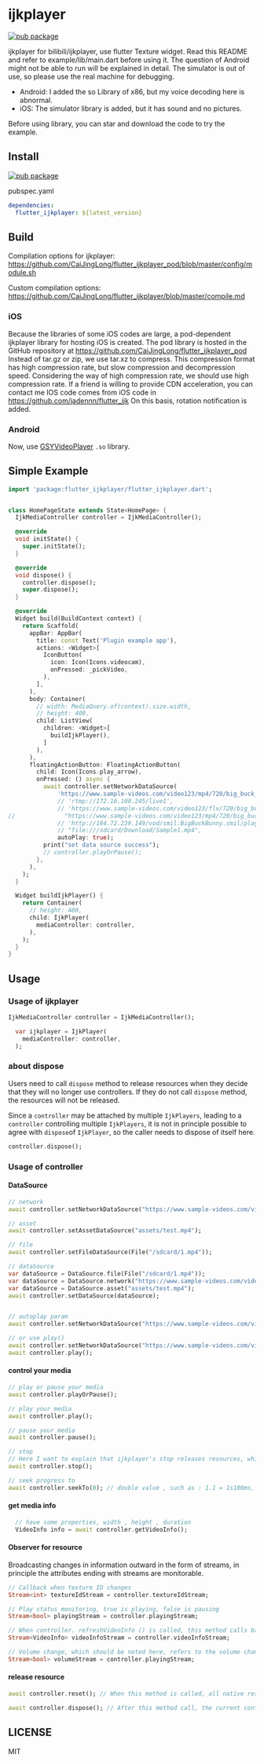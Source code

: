 # ijkplayer

[![pub package](https://img.shields.io/pub/v/flutter_ijkplayer.svg)](https://pub.dartlang.org/packages/flutter_ijkplayer)

ijkplayer for bilibili/ijkplayer, use flutter Texture widget.
Read this README and refer to example/lib/main.dart before using it.
The question of Android might not be able to run will be explained in detail.
The simulator is out of use, so please use the real machine for debugging.

- Android: I added the so Library of x86, but my voice decoding here is abnormal.
- iOS: The simulator library is added, but it has sound and no pictures.

Before using library, you can star and download the code to try the example.

## Install

[![pub package](https://img.shields.io/pub/v/flutter_ijkplayer.svg)](https://pub.dartlang.org/packages/flutter_ijkplayer)

pubspec.yaml

```yaml
dependencies:
  flutter_ijkplayer: ${latest_version}
```

## Build

Compilation options for ijkplayer:
https://github.com/CaiJingLong/flutter_ijkplayer_pod/blob/master/config/module.sh

Custom compilation options:
https://github.com/CaiJingLong/flutter_ijkplayer/blob/master/compile.md

### iOS

Because the libraries of some iOS codes are large, a pod-dependent ijkplayer library for hosting iOS is created.
The pod library is hosted in the GitHub repository at https://github.com/CaiJingLong/flutter_ijkplayer_pod
Instead of tar.gz or zip, we use tar.xz to compress. This compression format has high compression rate, but slow compression and decompression speed. Considering the way of high compression rate, we should use high compression rate.
If a friend is willing to provide CDN acceleration, you can contact me
IOS code comes from iOS code in https://github.com/jadennn/flutter_ijk
On this basis, rotation notification is added.

### Android

Now, use [GSYVideoPlayer](https://github.com/CarGuo/GSYVideoPlayer) `.so` library.

## Simple Example

```dart
import 'package:flutter_ijkplayer/flutter_ijkplayer.dart';


class HomePageState extends State<HomePage> {
  IjkMediaController controller = IjkMediaController();

  @override
  void initState() {
    super.initState();
  }

  @override
  void dispose() {
    controller.dispose();
    super.dispose();
  }

  @override
  Widget build(BuildContext context) {
    return Scaffold(
      appBar: AppBar(
        title: const Text('Plugin example app'),
        actions: <Widget>[
          IconButton(
            icon: Icon(Icons.videocam),
            onPressed: _pickVideo,
          ),
        ],
      ),
      body: Container(
        // width: MediaQuery.of(context).size.width,
        // height: 400,
        child: ListView(
          children: <Widget>[
            buildIjkPlayer(),
          ]
        ),
      ),
      floatingActionButton: FloatingActionButton(
        child: Icon(Icons.play_arrow),
        onPressed: () async {
          await controller.setNetworkDataSource(
              'https://www.sample-videos.com/video123/mp4/720/big_buck_bunny_720p_20mb.mp4',
              // 'rtmp://172.16.100.245/live1',
              // 'https://www.sample-videos.com/video123/flv/720/big_buck_bunny_720p_10mb.flv',
//              "https://www.sample-videos.com/video123/mp4/720/big_buck_bunny_720p_1mb.mp4",
              // 'http://184.72.239.149/vod/smil:BigBuckBunny.smil/playlist.m3u8',
              // "file:///sdcard/Download/Sample1.mp4",
              autoPlay: true);
          print("set data source success");
          // controller.playOrPause();
        },
      ),
    );
  }

  Widget buildIjkPlayer() {
    return Container(
      // height: 400,
      child: IjkPlayer(
        mediaController: controller,
      ),
    );
  }
}
```

## Usage

### Usage of ijkplayer

```dart
IjkMediaController controller = IjkMediaController();
```

```dart
  var ijkplayer = IjkPlayer(
    mediaController: controller,
  );
```

### about dispose

Users need to call `dispose` method to release resources when they decide that they will no longer use controllers. If they do not call `dispose` method, the resources will not be released.

Since a `controller` may be attached by multiple `IjkPlayers`, leading to a `controller` controlling multiple `IjkPlayers`, it is not in principle possible to agree with `dispose`of `IjkPlayer`, so the caller needs to dispose of itself here.

```dart
controller.dispose();
```

### Usage of controller

#### DataSource

```dart
// network
await controller.setNetworkDataSource("https://www.sample-videos.com/video123/mp4/720/big_buck_bunny_720p_20mb.mp4");

// asset
await controller.setAssetDataSource("assets/test.mp4");

// file
await controller.setFileDataSource(File("/sdcard/1.mp4"));

// dataSource
var dataSource = DataSource.file(File("/sdcard/1.mp4"));
var dataSource = DataSource.network("https://www.sample-videos.com/video123/mp4/720/big_buck_bunny_720p_20mb.mp4");
var dataSource = DataSource.asset("assets/test.mp4");
await controller.setDataSource(dataSource);


// autoplay param
await controller.setNetworkDataSource("https://www.sample-videos.com/video123/mp4/720/big_buck_bunny_720p_20mb.mp4",autoPlay : true);

// or use play()
await controller.setNetworkDataSource("https://www.sample-videos.com/video123/mp4/720/big_buck_bunny_720p_20mb.mp4");
await controller.play();
```

#### control your media

```dart
// play or pause your media
await controller.playOrPause();

// play your media
await controller.play();

// pause your media
await controller.pause();

// stop
// Here I want to explain that ijkplayer's stop releases resources, which makes play unusable and requires re-preparation of resources. So, in fact, this is to go back to the progress bar and pause.
await controller.stop();

// seek progress to
await controller.seekTo(0); // double value , such as : 1.1 = 1s100ms, 60 = 1min
```

#### get media info

```dart
  // have some properties, width , height , duration
  VideoInfo info = await controller.getVideoInfo();
```

#### Observer for resource

Broadcasting changes in information outward in the form of streams, in principle the attributes ending with streams are monitorable.

```dart
// Callback when texture ID changes
Stream<int> textureIdStream = controller.textureIdStream;

// Play status monitoring, true is playing, false is pausing
Stream<bool> playingStream = controller.playingStream;

// When controller. refreshVideoInfo () is called, this method calls back, usually for the customization of the controller UI, so as to monitor the current information (playback progress, playback status, width, height, direction change, etc.).
Stream<VideoInfo> videoInfoStream = controller.videoInfoStream;

// Volume change, which should be noted here, refers to the volume change of the current media, not the volume change of the system.
Stream<bool> volumeStream = controller.playingStream;
```

#### release resource

```dart
await controller.reset(); // When this method is called, all native resources are released, but the dataSource is still available for resetting.

await controller.dispose(); // After this method call, the current controller is theoretically no longer available, resetting dataSource is invalid and may throw an exception.
```

## LICENSE

MIT
